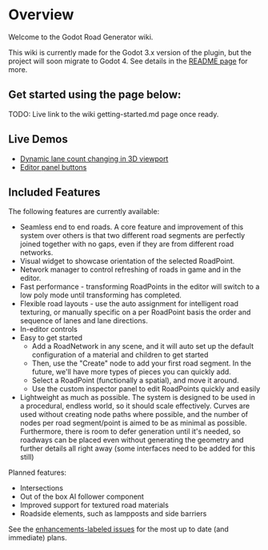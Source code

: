 # Overview

Welcome to the Godot Road Generator wiki.

This wiki is currently made for the Godot 3.x version of the plugin, but the project will soon migrate to Godot 4. See details in the [README page](https://github.com/TheDuckCow/godot-road-generator/blob/main/README.md) for more.

## Get started using the page below:

TODO: Live link to the wiki getting-started.md page once ready.

## Live Demos

- [Dynamic lane count changing in 3D viewport](https://www.instagram.com/p/CpCZITztdqc/)
- [Editor panel buttons](https://www.instagram.com/p/Cn0SeAytCQf/)


## Included Features

The following features are currently available:

* Seamless end to end roads. A core feature and improvement of this system over others is that two different road segments are perfectly joined together with no gaps, even if they are from different road networks.
* Visual widget to showcase orientation of the selected RoadPoint.
* Network manager to control refreshing of roads in game and in the editor.
* Fast performance - transforming RoadPoints in the editor will switch to a low poly mode until transforming has completed.
* Flexible road layouts - use the auto assignment for intelligent road texturing, or manually specific on a per RoadPoint basis the order and sequence of lanes and lane directions.
* In-editor controls 
* Easy to get started
  * Add a RoadNetwork in any scene, and it will auto set up the default configuration of a material and children to get started
  * Then, use the "Create" node to add your first road segment. In the future, we'll have more types of pieces you can quickly add.
  * Select a RoadPoint (functionally a spatial), and move it around.
  * Use the custom inspector panel to edit RoadPoints quickly and easily
* Lightweight as much as possible. The system is designed to be used in a procedural, endless world, so it should scale effectively. Curves are used without creating node paths where possible, and the number of nodes per road segment/point is aimed to be as minimal as possible. Furthermore, there is room to defer generation until it's needed, so roadways can be placed even without generating the geometry and further details all right away (some interfaces need to be added for this still)

Planned features:

* Intersections
* Out of the box AI follower component
* Improved support for textured road materials
* Roadside elements, such as lampposts and side barriers

See the [enhancements-labeled issues](https://github.com/TheDuckCow/godot-road-generator/issues?q=is%3Aopen+is%3Aissue+label%3Aenhancement) for the most up to date (and immediate) plans.
